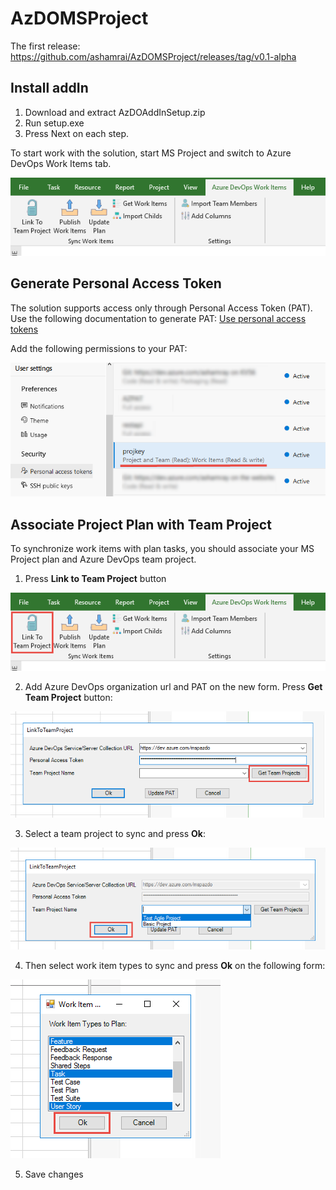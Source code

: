 # AzDOMSProject

The first release: https://github.com/ashamrai/AzDOMSProject/releases/tag/v0.1-alpha

## Install addIn
1.	Download and extract AzDOAddInSetup.zip
1.	Run setup.exe
1.	Press Next on each step.

To start work with the solution, start MS Project and switch to Azure DevOps Work Items tab.

![AddIn Tab](/images/addin_tab.png)

## Generate Personal Access Token
The solution supports access only through Personal Access Token (PAT). Use the following documentation to generate PAT: [Use personal access tokens](https://docs.microsoft.com/en-us/azure/devops/organizations/accounts/use-personal-access-tokens-to-authenticate?view=azure-devops&tabs=preview-page)

Add the following permissions to your PAT:

![PAT Permissions](/images/pat_permissions.png)

## Associate Project Plan with Team Project
To synchronize work items with plan tasks, you should associate your MS Project plan and Azure DevOps team project.

1. Press **Link to Team Project** button

![Link To Team Project](/images/link_team_project.png)

2. Add Azure DevOps organization url and PAT on the new form. Press **Get Team Project** button:

![Org URL](/images/add_org_url.png)

3.	Select a team project to sync and press **Ok**:

![Team Projects](/images/add_team_project.png)

4.	Then select work item types to sync and press **Ok** on the following form:

![Work Item Types](/images/work_items_list.png)

5. Save changes
